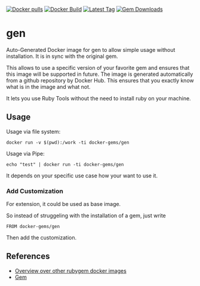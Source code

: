[![Docker pulls](https://img.shields.io/docker/pulls/rubygem/gen.svg)](https://hub.docker.com/r/rubygem/gen/)
[![Docker Build](https://img.shields.io/docker/automated/rubygem/gen.svg)](https://hub.docker.com/r/rubygem/gen/)
[![Latest Tag](https://img.shields.io/github/tag/docker-rubygem/gen.svg)](https://hub.docker.com/r/rubygem/gen/)
[![Gem Downloads](https://img.shields.io/gem/dt/gen.svg)](https://rubygems.org/gems/gen/)
# gen

Auto-Generated Docker image for gen to allow simple usage without installation.
It is in sync with the original gem.

This allows to use a specific version of your favorite gem and ensures that this image will be supported in future.
The image is generated automatically from a github repository by Docker Hub.
This ensures that you exactly know what is in the image and what not.

It lets you use Ruby Tools without the need to install ruby on your machine.

## Usage

Usage via file system:

`docker run -v $(pwd):/work -ti docker-gems/gen`

Usage via Pipe:

`echo "test" | docker run -ti docker-gems/gen`

It depends on your specific use case how your want to use it.

### Add Customization

For extension, it could be used as base image.

So instead of struggeling with the installation of a gem, just write

`FROM docker-gems/gen`

Then add the customization.

## References

 - [Overview over other rubygem docker images](https://github.com/thinkbot/docker-rubygem)
 - [Gem](https://rubygems.org/gems/gen/)
